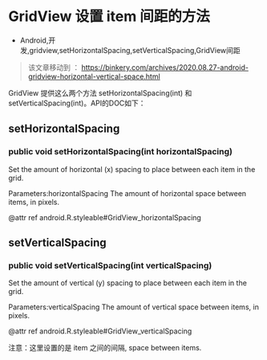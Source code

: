 # GridView 设置 item 间距的方法
- Android,开发,gridview,setHorizontalSpacing,setVerticalSpacing,GridView间距

> 该文章移动到 ： <https://binkery.com/archives/2020.08.27-android-gridview-horizontal-vertical-space.html>

GridView 提供这么两个方法 setHorizontalSpacing(int) 和 setVerticalSpacing(int)。API的DOC如下：


## setHorizontalSpacing

### public void setHorizontalSpacing(int horizontalSpacing)

Set the amount of horizontal (x) spacing to place between each item in the grid.

Parameters:horizontalSpacing The amount of horizontal space between items, in pixels.

@attr ref android.R.styleable#GridView_horizontalSpacing

## setVerticalSpacing

### public void setVerticalSpacing(int verticalSpacing)

Set the amount of vertical (y) spacing to place between each item in the grid.

Parameters:verticalSpacing The amount of vertical space between items, in pixels.

@attr ref android.R.styleable#GridView_verticalSpacing


注意：这里设置的是 item 之间的间隔, space between items.
